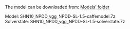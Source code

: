 The model can be downloaded from: [Models' folder](https://drive.google.com/open?id=1Amp9jJSu32tZ_DHe_ljziGzC-fE42Pfg)

Model: SHN10_NPDD_vgg_NPDD-SL-1.5-caffemodel.7z<br>
Solverstate: SHN10_NPDD_vgg_NPDD-SL-1.5-solverstate.7z
